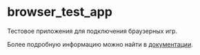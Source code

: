 # browser_test_app
Тестовое приложения для подключения браузерных игр.

Более подробную информацию можно найти в [документации](https://dev.games.mail.ru/ru/docs/free_to_play/partner_workflow_free/).

